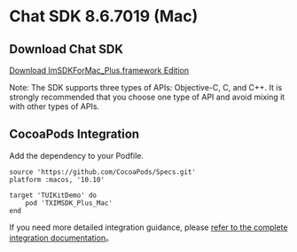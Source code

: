 # Chat SDK 8.6.7019 (Mac)

## Download Chat SDK

[Download ImSDKForMac_Plus.framework Edition](https://im.sdk.qcloud.com/download/plus/8.6.7019/ImSDKForMac_Plus_8.6.7019.framework.zip)

Note: The SDK supports three types of APIs: Objective-C, C, and C++. It is strongly recommended that you choose one type of API and avoid mixing it with other types of APIs.

## CocoaPods Integration
Add the dependency to your Podfile.

```
source 'https://github.com/CocoaPods/Specs.git'
platform :macos, '10.10'

target 'TUIKitDemo' do
    pod 'TXIMSDK_Plus_Mac'
end
```

If you need more detailed integration guidance, please [refer to the complete integration documentation](https://www.tencentcloud.com/document/product/1047/34308)。
